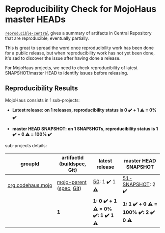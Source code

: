 Reproducibility Check for MojoHaus master HEADs
===================================================

[```reproducible-central```](https://github.com/jvm-repo-rebuild/reproducible-central) gives a summary of artifacts in Central Repository that are reproducible, eventually partially.

This is great to spread the word once reproducibility work has been done for a public release, but
when reproducibility work has not yet been done, it's sad to discover the issue after having done
a release.

For MojoHaus projects, we need to check reproducibility of latest SNAPSHOT/master HEAD to identify issues before releasing.

## Reproducibility Results

<!-- BEGIN GENERATED CONTENT -->
MojoHaus consists in 1 sub-projects:

- **Latest release: on 1 releases, reproducibility status is 0 :heavy_check_mark: + 1 :warning:
   = 0% :heavy_check_mark:**

- **master HEAD SNAPSHOT: on 1 SNAPSHOTs, reproducibility status is 1 :heavy_check_mark: + 0 :warning:
   = 100% :heavy_check_mark:**

sub-projects details:
   
| groupId | artifactId (buildspec, Git)  | latest release | master HEAD SNAPSHOT |
| ------- | ------------------------------ | ----------------- | ----------------- |
| [org.codehaus.mojo](https://repo.maven.apache.org/maven2/org/codehaus/mojo) | [mojo-parent](https://repo.maven.apache.org/maven2/org/codehaus/mojo/mojo-parent) ([spec](https://github.com/mojohaus/reproducible-mojohaus/tree/master/mojo/mojo-parent.buildspec), [Git](https://github.com/mojohaus/mojo-parent.git)) | [50](https://github.com/mojohaus/reproducible-mojohaus/tree/master/mojo/mojo-parent-50.buildinfo): 1 :heavy_check_mark:  1 [:warning:](https://github.com/mojohaus/reproducible-mojohaus/tree/master/mojo/mojo-parent-50.buildinfo.compare) | [51-SNAPSHOT](https://github.com/mojohaus/reproducible-mojohaus/tree/master/mojo/mojo-parent-51-SNAPSHOT.buildinfo): 2 :heavy_check_mark: |
| | **1** | **1: 0 :heavy_check_mark: + 1 :warning: = 0% :heavy_check_mark:: 1 :heavy_check_mark: 1 :warning:** | **1: 1 :heavy_check_mark: + 0 :warning: = 100% :heavy_check_mark:: 2 :heavy_check_mark: 0 :warning:** |
